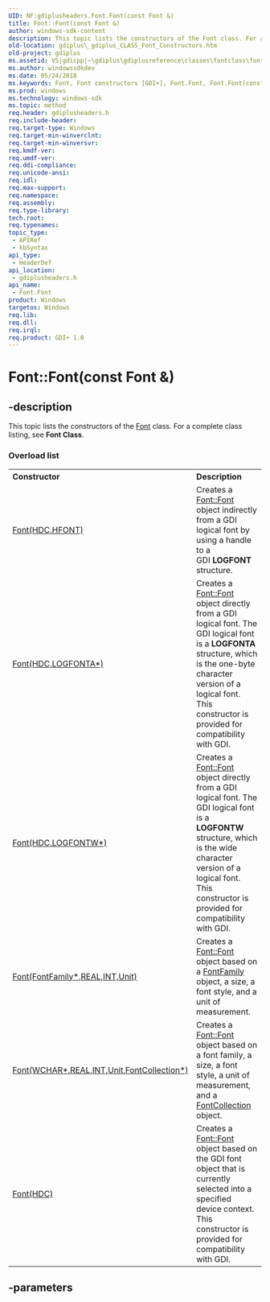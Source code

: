 ```yaml
---
UID: NF:gdiplusheaders.Font.Font(const Font &)
title: Font::Font(const Font &)
author: windows-sdk-content
description: This topic lists the constructors of the Font class. For a complete class listing, see Font Class.
old-location: gdiplus\_gdiplus_CLASS_Font_Constructors.htm
old-project: gdiplus
ms.assetid: VS|gdicpp|~\gdiplus\gdiplusreference\classes\fontclass\fontconstructors.htm
ms.author: windowssdkdev
ms.date: 05/24/2018
ms.keywords: Font, Font constructors [GDI+], Font.Font, Font.Font(const Font &), Font::Font, Font::Font(const Font &), _gdiplus_CLASS_Font_Constructors, gdiplus._gdiplus_CLASS_Font_Constructors, gdiplusheaders/Font
ms.prod: windows
ms.technology: windows-sdk
ms.topic: method
req.header: gdiplusheaders.h
req.include-header: 
req.target-type: Windows
req.target-min-winverclnt: 
req.target-min-winversvr: 
req.kmdf-ver: 
req.umdf-ver: 
req.ddi-compliance: 
req.unicode-ansi: 
req.idl: 
req.max-support: 
req.namespace: 
req.assembly: 
req.type-library: 
tech.root: 
req.typenames: 
topic_type:
 - APIRef
 - kbSyntax
api_type:
 - HeaderDef
api_location:
 - gdiplusheaders.h
api_name:
 - Font.Font
product: Windows
targetos: Windows
req.lib: 
req.dll: 
req.irql: 
req.product: GDI+ 1.0
---
```


# Font::Font(const Font &)


## -description


<span>This topic lists the constructors of the 
			<a href="https://msdn.microsoft.com/dd8af524-688c-44dd-b3e4-deadb874bdc3">Font</a> class. For a complete class listing, see <b>Font Class</b>. 
</span><h3>Overload list</h3><table>
<tr>
<th align="left" width="37%">Constructor</th>
<th align="left" width="63%">Description</th>
</tr>
<tr>
<td align="left" width="37%">
<a href="https://msdn.microsoft.com/72e0513d-867b-4ce4-8fc1-b9f2e755ec41">Font(HDC,HFONT)</a>
</td>
<td align="left" width="63%">
Creates a <a href="https://msdn.microsoft.com/72e0513d-867b-4ce4-8fc1-b9f2e755ec41">Font::Font</a> object indirectly from a GDI logical font by using a handle to a GDI <b>LOGFONT</b> structure.

</td>
</tr>
<tr>
<td align="left" width="37%">
<a href="https://msdn.microsoft.com/ce274648-bcde-47ff-9d4e-654a74f029ea">Font(HDC,LOGFONTA*)</a>
</td>
<td align="left" width="63%">
Creates a <a href="https://msdn.microsoft.com/ce274648-bcde-47ff-9d4e-654a74f029ea">Font::Font</a> object directly from a GDI logical font. The GDI logical font is a 
			<b>LOGFONTA</b> structure, which is the one-byte character version of a logical font. This constructor is provided for compatibility with GDI.

</td>
</tr>
<tr>
<td align="left" width="37%">
<a href="https://msdn.microsoft.com/a8fada4f-7d7d-4737-8718-b1ef5fbae78b">Font(HDC,LOGFONTW*)</a>
</td>
<td align="left" width="63%">
Creates a <a href="https://msdn.microsoft.com/a8fada4f-7d7d-4737-8718-b1ef5fbae78b">Font::Font</a> object directly from a GDI logical font. The GDI logical font is a 
			<b>LOGFONTW</b> structure, which is the wide character version of a logical font. This constructor is provided for compatibility with GDI.

</td>
</tr>
<tr>
<td align="left" width="37%">
<a href="https://msdn.microsoft.com/72190176-d116-4832-b723-fe2f9baca704">Font(FontFamily*,REAL,INT,Unit)</a>
</td>
<td align="left" width="63%">
Creates a <a href="https://msdn.microsoft.com/72190176-d116-4832-b723-fe2f9baca704">Font::Font</a> object based on a <a href="https://msdn.microsoft.com/cdd2ee9e-eb32-420f-8118-50582b55b7cd">FontFamily</a> object, a size, a font style, and a unit of measurement.

</td>
</tr>
<tr>
<td align="left" width="37%">
<a href="https://msdn.microsoft.com/3f64bfd9-2ea9-45e6-a0be-2886d89c789e">Font(WCHAR*,REAL,INT,Unit,FontCollection*)</a>
</td>
<td align="left" width="63%">
Creates a <a href="https://msdn.microsoft.com/3f64bfd9-2ea9-45e6-a0be-2886d89c789e">Font::Font</a> object based on a font family, a size, a font style, a unit of measurement, and a 
			<a href="https://msdn.microsoft.com/5e1336ea-cb29-4fa4-85d5-077498a69cb2">FontCollection</a> object.

</td>
</tr>
<tr>
<td align="left" width="37%">
<a href="https://msdn.microsoft.com/0dabb6fb-172f-4982-bc0d-bb2c122976f8">Font(HDC)</a>
</td>
<td align="left" width="63%">
Creates a <a href="https://msdn.microsoft.com/0dabb6fb-172f-4982-bc0d-bb2c122976f8">Font::Font</a> object based on the GDI font object that is currently selected into a specified device context. This constructor is provided for compatibility with GDI. 

</td>
</tr>
</table>

## -parameters

